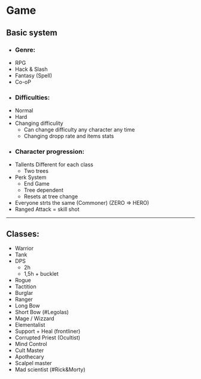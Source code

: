 # Game
## Basic system
*	### Genre:
  * RPG
  * Hack & Slash
  * Fantasy (Spell)
  * Co-oP
*	### Difficulties:
  * Normal
  * Hard
  * Changing difficulity
    * Can change difficulty any character any time 
    * Changing dropp rate and items stats
*	### Character progression:
  * Tallents Different for each class
    * Two trees
  * Perk System
    * End Game
    * Tree dependent
    * Resets at tree change 
  *	Everyone strts the same (Commoner) (ZERO => HERO)
*	Ranged Attack = skill shot
___
## Classes: 
*	Warrior
   * Tank
   * DPS
     * 2h
     * 1,5h + bucklet
*	Rogue
   * Tactition
   * Burglar
*	Ranger
   * Long Bow
   * Short Bow (#Legolas)
*	Mage / Wizzard
   * Elementalist
   * Support + Heal (frontliner)
*	Corrupted Priest (Ocultist)
   * Mind Control
   * Cult Master
*	Apothecary
   * Scalpel master
   * Mad scientist (#Rick&Morty)
